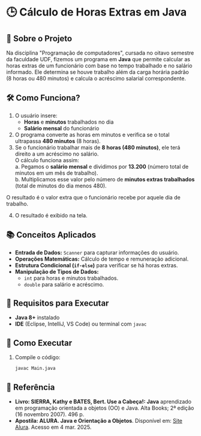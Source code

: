 # 🕒 Cálculo de Horas Extras em Java  

## 📌 Sobre o Projeto  
Na disciplina "Programação de computadores", cursada no oitavo semestre da faculdade UDF, fizemos um programa em **Java** que permite calcular as horas extras de um funcionário com base no tempo trabalhado e no salário informado. Ele determina se houve trabalho além da carga horária padrão (8 horas ou 480 minutos) e calcula o acréscimo salarial correspondente.  

## 🛠️ Como Funciona?  
1. O usuário insere:  
   - **Horas** e **minutos** trabalhados no dia  
   - **Salário mensal** do funcionário  
2. O programa converte as horas em minutos e verifica se o total ultrapassa **480 minutos** (8 horas).  
3. Se o funcionário trabalhar mais de **8 horas (480 minutos)**, ele terá direito a um acréscimo no salário.  
O cálculo funciona assim:  
a. Pegamos o **salário mensal** e dividimos por **13.200** (número total de minutos em um mês de trabalho).  
b. Multiplicamos esse valor pelo número de **minutos extras trabalhados** (total de minutos do dia menos 480).  

O resultado é o valor extra que o funcionário recebe por aquele dia de trabalho.  

4. O resultado é exibido na tela.  

## 📚 Conceitos Aplicados  
- **Entrada de Dados:** `Scanner` para capturar informações do usuário.  
- **Operações Matemáticas:** Cálculo de tempo e remuneração adicional.  
- **Estrutura Condicional (`if-else`)** para verificar se há horas extras.  
- **Manipulação de Tipos de Dados:**  
  - `int` para horas e minutos trabalhados.  
  - `double` para salário e acréscimo.  

## 📌 Requisitos para Executar  
- **Java 8+** instalado  
- **IDE** (Eclipse, IntelliJ, VS Code) ou terminal com `javac`  

## 🎯 Como Executar  
1. Compile o código:  
   ```sh
   javac Main.java

## 📄 Referência  
- **Livro: SIERRA, Kathy e BATES, Bert. Use a Cabeça!: Java** aprendizado em programação orientada a objetos (OO) e Java. Alta Books; 2ª edição (16 novembro 2007). 496 p.  
- **Apostila: ALURA. Java e Orientação a Objetos**. Disponível em: [Site Alura](https://www.alura.com.br/apostila-java-orientacao-objetos?srsltid=AfmBOorrlWglMhV0ahe7XvrtmAERfQ-eaR_OPUalyvcHbAj3PC2JCDNM). Acesso em 4 mar. 2025.
